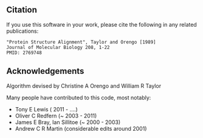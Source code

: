 Citation
--------

If you use this software in your work, please cite the following in any related publications:

    "Protein Structure Alignment", Taylor and Orengo [1989]
    Journal of Molecular Biology 208, 1-22
    PMID: 2769748

Acknowledgements
----------------

Algorithm devised by Christine A Orengo and William R Taylor

Many people have contributed to this code, most notably:
  * Tony E Lewis               (  2011 - ....)
  * Oliver C Redfern           (~ 2003 - 2011)
  * James E Bray, Ian Sillitoe (~ 2000 - 2003)
  * Andrew C R Martin          (considerable edits around 2001)

